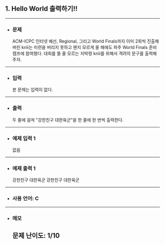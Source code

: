 ## 1. Hello World 출력하기!!

---

- ### 문제
  
  ACM-ICPC 인터넷 예선, Regional, 그리고 World Finals까지 이미 2회씩 진출해버린 kriii는 미련을 버리지 못하고 왠지 모르게 올 해에도 파주 World Finals 준비 캠프에 참여했다. 대회를 뜰 줄 모르는 지박령 kriii를 위해서 격려의 문구를 출력해주자.
 
---


- ### 입력

  본 문제는 입력이 없다.

---

- ### 출력

  두 줄에 걸쳐 "강한친구 대한육군"을 한 줄에 한 번씩 출력한다.

---
 
- ### 예제 입력 1 

  없음

---

- ### 예제 출력 1 

  강한친구 대한육군
  강한친구 대한육군

---

- ### 사용 언어: C

---

- ### 메모

  ## 문제 난이도: 1/10
